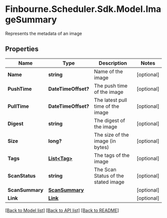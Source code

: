 # Finbourne.Scheduler.Sdk.Model.ImageSummary
Represents the metadata of an image

## Properties

Name | Type | Description | Notes
------------ | ------------- | ------------- | -------------
**Name** | **string** | Name of the image | [optional] 
**PushTime** | **DateTimeOffset?** | The push time of the image | [optional] 
**PullTime** | **DateTimeOffset?** | The latest pull time of the image | [optional] 
**Digest** | **string** | The digest of the image | [optional] 
**Size** | **long?** | The size of the image (in bytes) | [optional] 
**Tags** | [**List&lt;Tag&gt;**](Tag.md) | The tags of the image | [optional] 
**ScanStatus** | **string** | The Scan Status of the stated image | [optional] 
**ScanSummary** | [**ScanSummary**](ScanSummary.md) |  | [optional] 
**Link** | [**Link**](Link.md) |  | [optional] 

[[Back to Model list]](../README.md#documentation-for-models) [[Back to API list]](../README.md#documentation-for-api-endpoints) [[Back to README]](../README.md)


